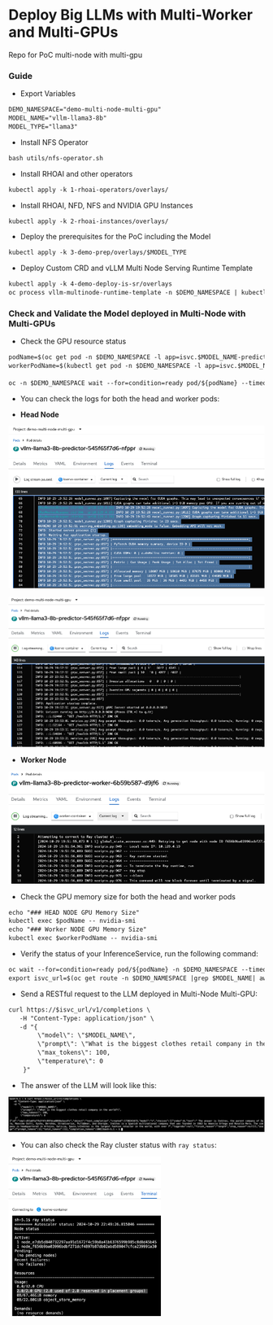 # Deploy Big LLMs with Multi-Worker and Multi-GPUs

Repo for PoC multi-node with multi-gpu

### Guide

* Export Variables

```md
DEMO_NAMESPACE="demo-multi-node-multi-gpu"
MODEL_NAME="vllm-llama3-8b"
MODEL_TYPE="llama3"
```

* Install NFS Operator

```md
bash utils/nfs-operator.sh
```

* Install RHOAI and other operators

```md
kubectl apply -k 1-rhoai-operators/overlays/
```

* Install RHOAI, NFD, NFS and NVIDIA GPU Instances 

```md
kubectl apply -k 2-rhoai-instances/overlays/
```

* Deploy the prerequisites for the PoC including the Model

```md
kubectl apply -k 3-demo-prep/overlays/$MODEL_TYPE
```

* Deploy Custom CRD and vLLM Multi Node Serving Runtime Template

```md
kubectl apply -k 4-demo-deploy-is-sr/overlays
oc process vllm-multinode-runtime-template -n $DEMO_NAMESPACE | kubectl apply -n $DEMO_NAMESPACE -f -  
```

### Check and Validate the Model deployed in Multi-Node with Multi-GPUs

* Check the GPU resource status

```md
podName=$(oc get pod -n $DEMO_NAMESPACE -l app=isvc.$MODEL_NAME-predictor --no-headers|cut -d' ' -f1)
workerPodName=$(kubectl get pod -n $DEMO_NAMESPACE -l app=isvc.$MODEL_NAME-predictor-worker --no-headers|cut -d' ' -f1)

oc -n $DEMO_NAMESPACE wait --for=condition=ready pod/${podName} --timeout=300s
```

* You can check the logs for both the head and worker pods:

 - **Head Node**

![head pod](./docs/image1.png)

![head pod](./docs/image2.png)

 - **Worker Node**

![worker pod](./docs/image3.png)

*  Check the GPU memory size for both the head and worker pods

```md
echo "### HEAD NODE GPU Memory Size"
kubectl exec $podName -- nvidia-smi
echo "### Worker NODE GPU Memory Size"
kubectl exec $workerPodName -- nvidia-smi
```

* Verify the status of your InferenceService, run the following command:

```md
oc wait --for=condition=ready pod/${podName} -n $DEMO_NAMESPACE --timeout=300s
export isvc_url=$(oc get route -n $DEMO_NAMESPACE |grep $MODEL_NAME| awk '{print $2}')
```

* Send a RESTful request to the LLM deployed in Multi-Node Multi-GPU:

```md
curl https://$isvc_url/v1/completions \
   -H "Content-Type: application/json" \
   -d "{
        \"model\": \"$MODEL_NAME\",
        \"prompt\": \"What is the biggest clothes retail company in the world?\",
        \"max_tokens\": 100,
        \"temperature\": 0
    }"
```

* The answer of the LLM will look like this:

![LLM Answer](./docs/image4.png)

* You can also check the Ray cluster status with `ray status`:

<img src="./docs/image5.png" alt="Ray Status" width="300">